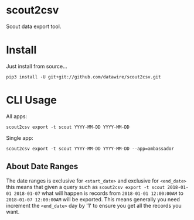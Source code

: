 # scout2csv

Scout data export tool.

# Install

Just install from source...

`pip3 install -U git+git://github.com/datawire/scout2csv.git`

# CLI Usage

All apps:

`scout2csv export -t scout YYYY-MM-DD YYYY-MM-DD`

Single app:

`scout2csv export -t scout YYYY-MM-DD YYYY-MM-DD --app=ambassador`

## About Date Ranges

The date ranges is exclusive for `<start_date>` and exclusive for `<end_date>` this means that given a query such as 
`scout2csv export -t scout 2018-01-01 2018-01-07` what will happen is records from `2018-01-01 12:00:00AM` to 
`2018-01-07 12:00:00AM` will be exported. This means generally you need increment the `<end_date>` day by '1' to ensure
you get all the records you want.  